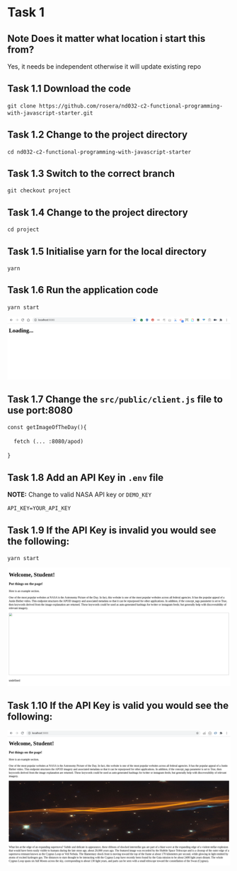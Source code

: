 # Task 1

## Note  Does it matter what location i start this from? 

Yes, it needs be independent otherwise it will update existing repo

## Task 1.1 Download the code
```
git clone https://github.com/rosera/nd032-c2-functional-programming-with-javascript-starter.git
```

## Task 1.2 Change to the project directory
```
cd nd032-c2-functional-programming-with-javascript-starter
```

## Task 1.3 Switch to the correct branch
```
git checkout project
```

## Task 1.4 Change to the project directory
```
cd project
```

## Task 1.5 Initialise yarn for the local directory

```
yarn
```

## Task 1.6 Run the application code
```
yarn start
```
![Initial Project view](https://github.com/rosera/nd032-c2-functional-programming-with-javascript-starter/blob/project/images/task_1_yarn_install.png "Initial Yarn installation")

## Task 1.7 Change the `src/public/client.js` file to use port:8080

```
const getImageOfTheDay(){

  fetch (... :8080/apod)
  
}
```

## Task 1.8 Add an API Key in `.env` file
__NOTE:__ Change to valid NASA API key or `DEMO_KEY`
```
API_KEY=YOUR_API_KEY
```

## Task 1.9 If the API Key is invalid you would see the following:
```
yarn start
```

![No Key Project view](https://github.com/rosera/nd032-c2-functional-programming-with-javascript-starter/blob/project/images/task_1_yarn_start_no_key.png "Initial Yarn installation")



## Task 1.10 If the API Key is valid you would see the following:

![Working environment](https://github.com/rosera/nd032-c2-functional-programming-with-javascript-starter/blob/project/images/task_1_nasa.png "NASA API Setup")
